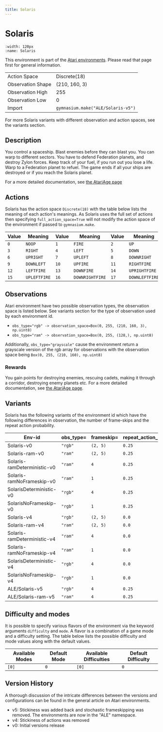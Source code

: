 ```yaml
---
title: Solaris
---
```


# Solaris

```{figure} ../../_static/videos/atari/solaris.gif
:width: 120px
:name: Solaris
```

This environment is part of the <a href='..'>Atari environments</a>. Please read that page first for general information.

|   |   |
|---|---|
| Action Space | Discrete(18) |
| Observation Shape | (210, 160, 3) |
| Observation High | 255 |
| Observation Low | 0  |
| Import | `gymnasium.make("ALE/Solaris-v5")` |

For more Solaris variants with different observation and action spaces, see the variants section.

## Description

You control a spaceship. Blast enemies before they can blast you. You can warp to different sectors. You have to defend Federation planets, and destroy Zylon forces. Keep track of your fuel, if you run out you lose a life. Warp to a Federation planet to refuel. The game ends if all your ships are destroyed or if you reach the Solaris planet.

For a more detailed documentation, see [the AtariAge page](https://atariage.com/manual_html_page.php?SoftwareLabelID=450)

## Actions

Solaris has the action space `Discrete(18)` with the table below lists the meaning of each action's meanings.
As Solaris uses the full set of actions then specifying `full_action_space=True` will not modify the action space of the environment if passed to `gymnasium.make`.

| Value   | Meaning      | Value   | Meaning         | Value   | Meaning        |
|---------|--------------|---------|-----------------|---------|----------------|
| `0`     | `NOOP`       | `1`     | `FIRE`          | `2`     | `UP`           |
| `3`     | `RIGHT`      | `4`     | `LEFT`          | `5`     | `DOWN`         |
| `6`     | `UPRIGHT`    | `7`     | `UPLEFT`        | `8`     | `DOWNRIGHT`    |
| `9`     | `DOWNLEFT`   | `10`    | `UPFIRE`        | `11`    | `RIGHTFIRE`    |
| `12`    | `LEFTFIRE`   | `13`    | `DOWNFIRE`      | `14`    | `UPRIGHTFIRE`  |
| `15`    | `UPLEFTFIRE` | `16`    | `DOWNRIGHTFIRE` | `17`    | `DOWNLEFTFIRE` |

## Observations

Atari environment have two possible observation types, the observation space is listed below.
See variants section for the type of observation used by each environment id.

- `obs_type="rgb" -> observation_space=Box(0, 255, (210, 160, 3), np.uint8)`
- `obs_type="ram" -> observation_space=Box(0, 255, (128,), np.uint8)`

Additionally, `obs_type="grayscale"` cause the environment return a grayscale version of the rgb array for observations with the observation space being `Box(0, 255, (210, 160), np.uint8)`
### Rewards

You gain points for destroying enemies, rescuing cadets, making it through a corridor, destroying enemy planets etc. For a more detailed documentation, see [the AtariAge page](https://atariage.com/manual_html_page.php?SoftwareLabelID=450).

## Variants

Solaris has the following variants of the environment id which have the following differences in observation,
the number of frame-skips and the repeat action probability.

| Env-id                      | obs_type=   | frameskip=   | repeat_action_probability=   |
|-----------------------------|-------------|--------------|------------------------------|
| Solaris-v0                  | `"rgb"`     | `(2, 5)`     | `0.25`                       |
| Solaris-ram-v0              | `"ram"`     | `(2, 5)`     | `0.25`                       |
| Solaris-ramDeterministic-v0 | `"ram"`     | `4`          | `0.25`                       |
| Solaris-ramNoFrameskip-v0   | `"ram"`     | `1`          | `0.25`                       |
| SolarisDeterministic-v0     | `"rgb"`     | `4`          | `0.25`                       |
| SolarisNoFrameskip-v0       | `"rgb"`     | `1`          | `0.25`                       |
| Solaris-v4                  | `"rgb"`     | `(2, 5)`     | `0.0`                        |
| Solaris-ram-v4              | `"ram"`     | `(2, 5)`     | `0.0`                        |
| Solaris-ramDeterministic-v4 | `"ram"`     | `4`          | `0.0`                        |
| Solaris-ramNoFrameskip-v4   | `"ram"`     | `1`          | `0.0`                        |
| SolarisDeterministic-v4     | `"rgb"`     | `4`          | `0.0`                        |
| SolarisNoFrameskip-v4       | `"rgb"`     | `1`          | `0.0`                        |
| ALE/Solaris-v5              | `"rgb"`     | `4`          | `0.25`                       |
| ALE/Solaris-ram-v5          | `"ram"`     | `4`          | `0.25`                       |

## Difficulty and modes

It is possible to specify various flavors of the environment via the keyword arguments `difficulty` and `mode`.
A flavor is a combination of a game mode and a difficulty setting. The table below lists the possible difficulty and mode values
along with the default values.

| Available Modes   | Default Mode   | Available Difficulties   | Default Difficulty   |
|-------------------|----------------|--------------------------|----------------------|
| `[0]`             | `0`            | `[0]`                    | `0`                  |

## Version History

A thorough discussion of the intricate differences between the versions and configurations can be found in the general article on Atari environments.

* v5: Stickiness was added back and stochastic frameskipping was removed. The environments are now in the "ALE" namespace.
* v4: Stickiness of actions was removed
* v0: Initial versions release
